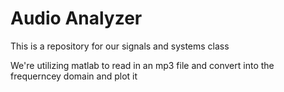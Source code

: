 # Audio Analyzer

This is a repository for our signals and systems class

We're utilizing matlab to read in an mp3 file and convert into the frequerncey domain and plot it 